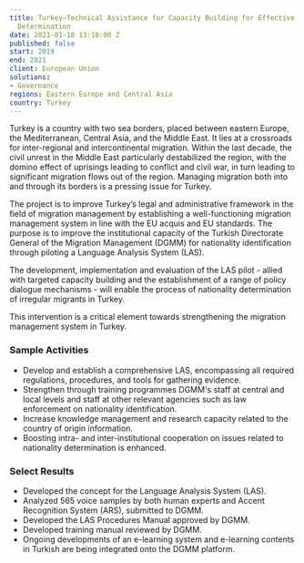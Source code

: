 ```yaml
---
title: Turkey—Technical Assistance for Capacity Building for Effective Nationality
  Determination
date: 2021-01-18 13:18:00 Z
published: false
start: 2019
end: 2021
client: European Union
solutions:
- Governance
regions: Eastern Europe and Central Asia
country: Turkey
---
```


Turkey is a country with two sea borders, placed between eastern Europe, the Mediterranean, Central Asia, and the Middle East. It lies at a crossroads for inter-regional and intercontinental migration. Within the last decade, the civil unrest in the Middle East particularly destabilized the region, with the domino effect of uprisings leading to conflict and civil war, in turn leading to significant migration flows out of the region. Managing migration both into and through its borders is a pressing issue for Turkey.

The project is to improve Turkey’s legal and administrative framework in the field of migration management by establishing a well-functioning migration management system in line with the EU acquis and EU standards. The purpose is to improve the institutional capacity of the Turkish Directorate General of the Migration Management (DGMM) for nationality identification through piloting a Language Analysis System (LAS).

The development, implementation and evaluation of the LAS pilot - allied with targeted capacity building and the establishment of a range of policy dialogue mechanisms - will enable the process of nationality determination of irregular migrants in Turkey. 

This intervention is a critical element towards strengthening the migration management system in Turkey.

### Sample Activities

* Develop and establish a comprehensive LAS, encompassing all required regulations, procedures, and tools for gathering evidence.
* Strengthen through training programmes DGMM's staff at central and local levels and staff at other relevant agencies such as law enforcement on nationality identification.
* Increase knowledge management and research capacity related to the country of origin information.
* Boosting intra- and inter-institutional cooperation on issues related to nationality determination is enhanced.

### Select Results

* Developed the concept for the Language Analysis System (LAS).
* Analyzed 565 voice samples by both human experts and Accent Recognition System (ARS), submitted to DGMM.
* Developed the LAS Procedures Manual approved by DGMM. 
* Developed training manual reviewed by DGMM.
* Ongoing developments of an e-learning system and e-learning contents in Turkish are being integrated onto the DGMM platform. 